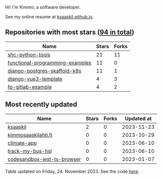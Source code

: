 Hi! I'm Kimmo, a software developer.

See my online resume at [ksaaskil.github.io](https://ksaaskil.github.io).

<!-- repositories starts -->

## Repositories with most stars ([94 in total](https://github.com/ksaaskil?tab=repositories))
| Name        | Stars           | Forks  |
| ------------- |-------------| -----|
|[shc-python-tools](https://github.com/ksaaskil/shc-python-tools)|21|11
|[functional-programming-examples](https://github.com/ksaaskil/functional-programming-examples)|12|0
|[django-postgres-skaffold-k8s](https://github.com/ksaaskil/django-postgres-skaffold-k8s)|11|1
|[django-vue3-template](https://github.com/ksaaskil/django-vue3-template)|4|3
|[fp-gitlab-example](https://github.com/ksaaskil/fp-gitlab-example)|4|2

<!-- repositories ends -->
<!-- recent_repositories starts -->

## Most recently updated
| Name        | Stars           | Forks  | Updated at
| ------------- |-------------| -----|-----|
|[ksaaskil](https://github.com/ksaaskil/ksaaskil)|2|0|2023-11-23
|[kimmosaaskilahti.fi](https://github.com/ksaaskil/kimmosaaskilahti.fi)|0|0|2023-10-29
|[climate-app](https://github.com/ksaaskil/climate-app)|0|0|2023-06-10
|[track-my-bus-hsl](https://github.com/ksaaskil/track-my-bus-hsl)|0|0|2023-06-10
|[codesandbox-jest-ts-browser](https://github.com/ksaaskil/codesandbox-jest-ts-browser)|0|0|2023-01-07

<!-- recent_repositories ends -->
<!-- updated_at starts -->
Table updated on Friday, 24. November 2023. See the code [here](https://github.com/ksaaskil/ksaaskil).
<!-- updated_at ends -->

